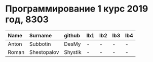 # Программирование 1 курс 2019 год, 8303
| Name         | Surname     | github       | lb1   | lb2   | lb3   | lb4   |
|:-------------|:------------|:-------------|:------|:------|:------|:------|
| Anton        | Subbotin    | DesMy        | -     | -     | -     | -     |
| Roman      | Shestopalov   | Shystik             | -     | -     | -     | -     |

